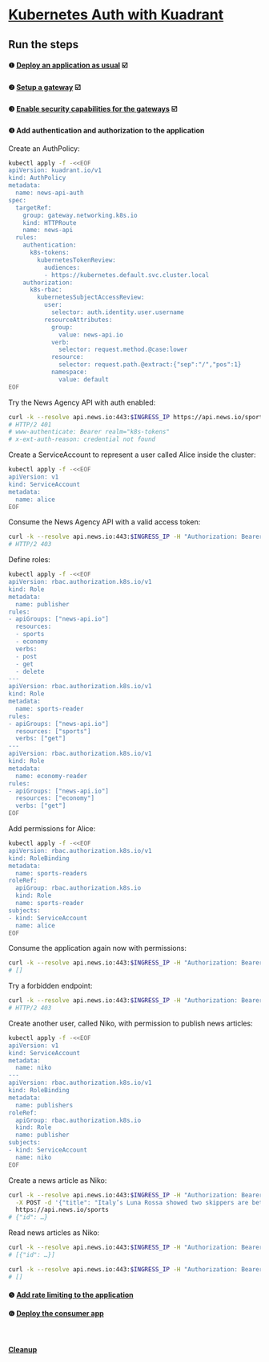 # [Kubernetes Auth with Kuadrant](README.md)

## Run the steps

#### ❶ [Deploy an application as usual](1-deploy.md) ☑️
#### ❷ [Setup a gateway](2-gateway.md) ☑️
#### ❸ [Enable security capabilities for the gateways](3-kuadrant.md) ☑️
#### ❹ Add authentication and authorization to the application

Create an AuthPolicy:

```sh
kubectl apply -f -<<EOF
apiVersion: kuadrant.io/v1
kind: AuthPolicy
metadata:
  name: news-api-auth
spec:
  targetRef:
    group: gateway.networking.k8s.io
    kind: HTTPRoute
    name: news-api
  rules:
    authentication:
      k8s-tokens:
        kubernetesTokenReview:
          audiences:
          - https://kubernetes.default.svc.cluster.local
    authorization:
      k8s-rbac:
        kubernetesSubjectAccessReview:
          user:
            selector: auth.identity.user.username
          resourceAttributes:
            group:
              value: news-api.io
            verb:
              selector: request.method.@case:lower
            resource:
              selector: request.path.@extract:{"sep":"/","pos":1}
            namespace:
              value: default
EOF
```

Try the News Agency API with auth enabled:

```sh
curl -k --resolve api.news.io:443:$INGRESS_IP https://api.news.io/sports -i
# HTTP/2 401
# www-authenticate: Bearer realm="k8s-tokens"
# x-ext-auth-reason: credential not found
```

Create a ServiceAccount to represent a user called Alice inside the cluster:

```sh
kubectl apply -f -<<EOF
apiVersion: v1
kind: ServiceAccount
metadata:
  name: alice
EOF
```

Consume the News Agency API with a valid access token:

```sh
curl -k --resolve api.news.io:443:$INGRESS_IP -H "Authorization: Bearer $(kubectl create token alice)" https://api.news.io/sports -i
# HTTP/2 403
```

Define roles:

```sh
kubectl apply -f -<<EOF
apiVersion: rbac.authorization.k8s.io/v1
kind: Role
metadata:
  name: publisher
rules:
- apiGroups: ["news-api.io"]
  resources:
  - sports
  - economy
  verbs:
  - post
  - get
  - delete
---
apiVersion: rbac.authorization.k8s.io/v1
kind: Role
metadata:
  name: sports-reader
rules:
- apiGroups: ["news-api.io"]
  resources: ["sports"]
  verbs: ["get"]
---
apiVersion: rbac.authorization.k8s.io/v1
kind: Role
metadata:
  name: economy-reader
rules:
- apiGroups: ["news-api.io"]
  resources: ["economy"]
  verbs: ["get"]
EOF
```

Add permissions for Alice:

```sh
kubectl apply -f -<<EOF
apiVersion: rbac.authorization.k8s.io/v1
kind: RoleBinding
metadata:
  name: sports-readers
roleRef:
  apiGroup: rbac.authorization.k8s.io
  kind: Role
  name: sports-reader
subjects:
- kind: ServiceAccount
  name: alice
EOF
```

Consume the application again now with permissions:

```sh
curl -k --resolve api.news.io:443:$INGRESS_IP -H "Authorization: Bearer $(kubectl create token alice)" https://api.news.io/sports
# []
```

Try a forbidden endpoint:

```sh
curl -k --resolve api.news.io:443:$INGRESS_IP -H "Authorization: Bearer $(kubectl create token alice)" https://api.news.io/economy -i
# HTTP/2 403
```

Create another user, called Niko, with permission to publish news articles:

```sh
kubectl apply -f -<<EOF
apiVersion: v1
kind: ServiceAccount
metadata:
  name: niko
---
apiVersion: rbac.authorization.k8s.io/v1
kind: RoleBinding
metadata:
  name: publishers
roleRef:
  apiGroup: rbac.authorization.k8s.io
  kind: Role
  name: publisher
subjects:
- kind: ServiceAccount
  name: niko
EOF
```

Create a news article as Niko:

```sh
curl -k --resolve api.news.io:443:$INGRESS_IP -H "Authorization: Bearer $(kubectl create token niko)" \
  -X POST -d '{"title": "Italy’s Luna Rossa showed two skippers are better than one on the America’s Cup yachts", "body": "BARCELONA, Spain (AP) — Before the last America’s Cup, Italy’s sailing team had what helmsman Francesco Bruni called a “crazy” idea: run the boat with two skippers, each taking turns steering as the foiling yacht crisscrossed the race course.\nWhile the other crews lost valuable time as their sole skipper scampered back and forth with each tack or jibe, Bruni and Jimmy Spithill stayed put, each manning their own helm on their side of the boat.\nIt turned out to be a stroke of genius. Source: https://apnews.com/article/americas-cup-sailing-italy-luna-rossa-spithill-d99078e7047bda9d9416c92e333a345d"}' \
  https://api.news.io/sports
# {"id": …}
```

Read news articles as Niko:

```sh
curl -k --resolve api.news.io:443:$INGRESS_IP -H "Authorization: Bearer $(kubectl create token niko)" https://api.news.io/sports
# [{"id": …}]
```

```sh
curl -k --resolve api.news.io:443:$INGRESS_IP -H "Authorization: Bearer $(kubectl create token niko)" https://api.news.io/economy
# []
```

#### ❺ [Add rate limiting to the application](5-rate-limit.md)
#### ❻ [Deploy the consumer app](6-consumer.md)

<br/>

#### [Cleanup](cleanup.md)

